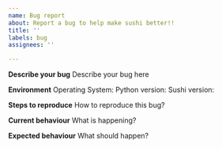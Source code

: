 ```yaml
---
name: Bug report
about: Report a bug to help make sushi better!!
title: ''
labels: bug
assignees: ''

---
```


**Describe your bug**
Describe your bug here

**Environment**
Operating System: 
Python version:
Sushi version:

**Steps to reproduce**
How to reproduce this bug?

**Current behaviour**
What is happening?

**Expected behaviour**
What should happen?

<!-- Before submitting the issue make sure that your issue isn't already reported. Make sure you also tried to update sushi.  -->
